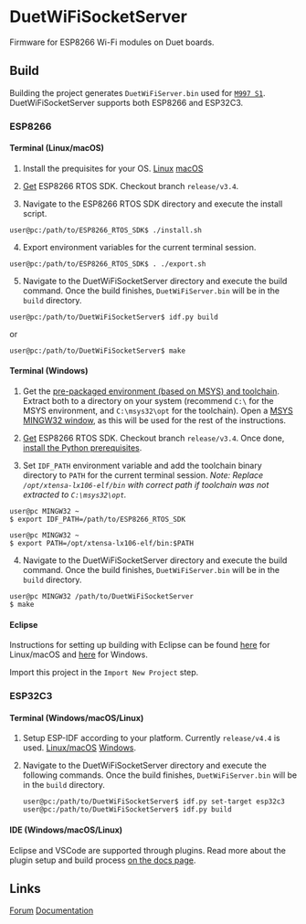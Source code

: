 # DuetWiFiSocketServer

Firmware for ESP8266 Wi-Fi modules on Duet boards.

## Build

Building the project generates `DuetWiFiServer.bin` used for [`M997 S1`](https://duet3d.dozuki.com/Wiki/M997). DuetWiFiSocketServer supports both ESP8266 and ESP32C3.

### ESP8266

#### **Terminal (Linux/macOS)**

1. Install the prequisites for your OS. [Linux](https://docs.espressif.com/projects/esp-idf/en/latest/esp32/get-started/linux-setup.html#install-prerequisites) [macOS](https://docs.espressif.com/projects/esp-idf/en/latest/esp32/get-started/macos-setup.html#install-prerequisites)
2. [Get](https://docs.espressif.com/projects/esp8266-rtos-sdk/en/latest/get-started/index) ESP8266 RTOS SDK. Checkout branch `release/v3.4`.

3. Navigate to the ESP8266 RTOS SDK directory and execute the install script.

```console
user@pc:/path/to/ESP8266_RTOS_SDK$ ./install.sh
```

4. Export environment variables for the current terminal session.


```console
user@pc:/path/to/ESP8266_RTOS_SDK$ . ./export.sh
```

5. Navigate to the DuetWiFiSocketServer directory and execute the build command. Once the build finishes, `DuetWiFiServer.bin`  will be in the `build` directory.


```console
user@pc:/path/to/DuetWiFiSocketServer$ idf.py build
```

or 

```console
user@pc:/path/to/DuetWiFiSocketServer$ make
```

#### **Terminal (Windows)**

1. Get the [pre-packaged environment (based on MSYS) and toolchain](https://docs.espressif.com/projects/esp8266-rtos-sdk/en/latest/get-started/windows-setup.html). Extract both to a directory on your system (recommend `C:\` for the MSYS environment, and `C:\msys32\opt` for the toolchain). Open a [MSYS MINGW32 window](https://docs.espressif.com/projects/esp8266-rtos-sdk/en/latest/get-started/windows-setup.html#check-it-out), as this will be used for the rest of the instructions.


2. [Get](https://docs.espressif.com/projects/esp8266-rtos-sdk/en/latest/get-started/index.html#get-esp8266-rtos-sdk) ESP8266 RTOS SDK. Checkout branch `release/v3.4`. Once done, [install the Python prerequisites](https://docs.espressif.com/projects/esp8266-rtos-sdk/en/latest/get-started/index.html#install-the-required-python-packages).

3. Set `IDF_PATH` environment variable and add the toolchain binary directory to `PATH` for the current terminal session. *Note: Replace `/opt/xtensa-lx106-elf/bin` with correct path if toolchain was not extracted to `C:\msys32\opt`.*

```console
user@pc MINGW32 ~
$ export IDF_PATH=/path/to/ESP8266_RTOS_SDK

user@pc MINGW32 ~
$ export PATH=/opt/xtensa-lx106-elf/bin:$PATH
```

4. Navigate to the DuetWiFiSocketServer directory and execute the build command. Once the build finishes, `DuetWiFiServer.bin`  will be in the `build` directory.

```console
user@pc MINGW32 /path/to/DuetWiFiSocketServer
$ make
```


#### **Eclipse**

Instructions for setting up building with Eclipse can be found [here](https://docs.espressif.com/projects/esp8266-rtos-sdk/en/latest/get-started/eclipse-setup.html) for Linux/macOS and [here](https://docs.espressif.com/projects/esp8266-rtos-sdk/en/latest/get-started/eclipse-setup-windows.html#eclipse-windows-setup) for Windows.

Import this project in the `Import New Project` step.

### ESP32C3

#### **Terminal (Windows/macOS/Linux)**

1. Setup ESP-IDF according to your platform. Currently `release/v4.4` is used. [Linux/macOS](https://docs.espressif.com/projects/esp-idf/en/latest/esp32/get-started/linux-macos-setup.html) [Windows](https://docs.espressif.com/projects/esp-idf/en/latest/esp32/get-started/windows-setup.html). 

2. Navigate to the DuetWiFiSocketServer directory and execute the following commands.  Once the build finishes, `DuetWiFiServer.bin`  will be in the `build` directory.

    ```console
    user@pc:/path/to/DuetWiFiSocketServer$ idf.py set-target esp32c3
    user@pc:/path/to/DuetWiFiSocketServer$ idf.py build
    ```

#### **IDE (Windows/macOS/Linux)**

Eclipse and VSCode are supported through plugins. Read more about the plugin setup and build process [on the docs page](https://docs.espressif.com/projects/esp-idf/en/latest/esp32/get-started/index.html#ide).

## Links

[Forum](https://forum.duet3d.com/)
[Documentation](https://docs.duet3d.com)
